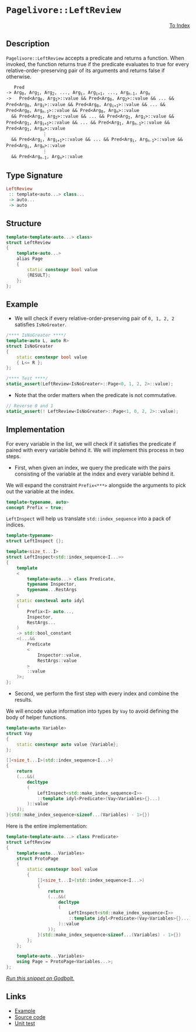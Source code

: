 <!-- Copyright 2024 Feng Mofan
SPDX-License-Identifier: Apache-2.0 -->

# `Pagelivore::LeftReview`

<p style='text-align: right;'><a href="../../../facilities/metafunctions.md#pagelivore-left-review">To Index</a></p>

## Description

`Pagelivore::LeftReview` accepts a predicate and returns a function. When invoked, the function returns true if the predicate evaluates to true for every relative-order-preserving pair of its arguments and returns false if otherwise.

<pre><code>   Pred
-> Arg<sub>0</sub>, Arg<sub>1</sub>, Arg<sub>2</sub>, ..., Arg<sub>i</sub>, Arg<sub>i+1</sub>, ..., Arg<sub>n-1</sub>, Arg<sub>n</sub>
->   Pred&lt;Arg<sub>0</sub>, Arg<sub>1</sub>&gt;::value && Pred&lt;Arg<sub>0</sub>, Arg<sub>2</sub>&gt;::value && ... && Pred&lt;Arg<sub>0</sub>, Arg<sub>i</sub>&gt;::value && Pred&lt;Arg<sub>0</sub>, Arg<sub>i+1</sub>&gt;::value && ... && Pred&lt;Arg<sub>0</sub>, Arg<sub>n-1</sub>&gt;::value && Pred&lt;Arg<sub>0</sub>, Arg<sub>n</sub>&gt;::value
  && Pred&lt;Arg<sub>1</sub>, Arg<sub>2</sub>&gt;::value && ... && Pred&lt;Arg<sub>1</sub>, Arg<sub>i</sub>&gt;::value && Pred&lt;Arg<sub>1</sub>, Arg<sub>i+1</sub>&gt;::value && ... && Pred&lt;Arg<sub>1</sub>, Arg<sub>n-1</sub>&gt;::value && Pred&lt;Arg<sub>1</sub>, Arg<sub>n</sub>&gt;::value
              &vellip;
  && Pred&lt;Arg<sub>i</sub>, Arg<sub>i+1</sub>&gt;::value && ... && Pred&lt;Arg<sub>i</sub>, Arg<sub>n-1</sub>&gt;::value && Pred&lt;Arg<sub>i</sub>, Arg<sub>n</sub>&gt;::value
              &vellip;
  && Pred&lt;Arg<sub>n-1</sub>, Arg<sub>n</sub>&gt;::value</code></pre>

## Type Signature

```Haskell
LeftReview
 :: template<auto...> class...
 -> auto...
 -> auto
```

## Structure

```C++
template<template<auto...> class>
struct LeftReview
{
    template<auto...>
    alias Page
    {
        static constexpr bool value
        {RESULT};
    };
};
```

## Example

- We will check if every relative-order-preserving pair of `0, 1, 2, 2` satisfies `IsNoGreater`.

```C++
/**** IsNoGreater ****/
template<auto L, auto R>
struct IsNoGreater
{
    static constexpr bool value
    { L<= R };
};

/**** Test ****/
static_assert(LeftReview<IsNoGreater>::Page<0, 1, 2, 2>::value);
```

- Note that the order matters when the predicate is not commutative.

```C++
// Reverse 0 and 1
static_assert(! LeftReview<IsNoGreater>::Page<1, 0, 2, 2>::value);
```

## Implementation

For every variable in the list, we will check if it satisfies the predicate if paired with every variable behind it.
We will implement this process in two steps.

- First, when given an index, we query the predicate with the pairs consisting of the variable at the index and every variable behind it.

We will expand the constraint `Prefix<***>` alongside the arguments to pick out the variable at the index.

```C++
template<typename, auto>
concept Prefix = true;
```

`LeftInspect` will help us translate `std::index_sequence` into a pack of indices.

```C++
template<typename>
struct LeftInspect {};

template<size_t...I>
struct LeftInspect<std::index_sequence<I...>> 
{
    template
    <
        template<auto...> class Predicate,
        typename Inspector,
        typename...RestArgs
    >
    static consteval auto idyl
    (
        Prefix<I> auto...,
        Inspector,
        RestArgs...
    )
    -> std::bool_constant
    <(...&&
        Predicate
        <
            Inspector::value,
            RestArgs::value
        >
        ::value
    )>;
};
```

- Second, we perform the first step with every index and combine the results.

We will encode value information into types by `Vay` to avoid defining the body of helper functions.

```C++
template<auto Variable>
struct Vay
{
    static constexpr auto value {Variable};
};
```

```C++
[]<size_t...I>(std::index_sequence<I...>)
{
    return
    (...&&(
        decltype
        (
            LeftInspect<std::make_index_sequence<I>>
            ::template idyl<Predicate>(Vay<Variables>{}...)
        )::value
    ));
}(std::make_index_sequence<sizeof...(Variables) - 1>{})
```

Here is the entire implementation:

```C++
template<template<auto...> class Predicate>
struct LeftReview
{
    template<auto...Variables>
    struct ProtoPage
    {
        static constexpr bool value
        {
            []<size_t...I>(std::index_sequence<I...>)
            {
                return
                (...&&(
                    decltype
                    (
                        LeftInspect<std::make_index_sequence<I>>
                        ::template idyl<Predicate>(Vay<Variables>{}...)
                    )::value
                ));
            }(std::make_index_sequence<sizeof...(Variables) - 1>{})
        }; 
    };

    template<auto...Variables>
    using Page = ProtoPage<Variables...>;
};
```

[*Run this snippet on Godbolt.*](https://godbolt.org/#z:OYLghAFBqd5QCxAYwPYBMCmBRdBLAF1QCcAaPECAMzwBtMA7AQwFtMQByARg9KtQYEAysib0QXACx8BBAKoBnTAAUAHpwAMvAFYTStJg1DIApACYAQuYukl9ZATwDKjdAGFUtAK4sGIAGwA7KSuADJ4DJgAcj4ARpjEIACc/qQADqgKhE4MHt6%2BAcEZWY4C4ZExLPGJKbaY9qUMQgRMxAR5Pn5BdQ05za0E5dFxCcmpCi1tHQXdEwNDldVjAJS2qF7EyOwcAPQAVAeHR8cnezsmGgCC%2B4cA1AAimGmujMh4mAq3R%2BdXN6f/xx%2BlwuwLMAGYIshvFhbiYwW4vI5aIQAJ5w7Ag8wQhhQrwwuFuZATdBYKjozG/I63ZTETA0VRfQ5AgiYFhpAwsgkEFHPZhsUi3JiI1Dkq5oHFPAjU2n02Fg%2B63AjELyYOFWK4gv57W4ANSYKMZB2ZrPZTE58KFRF1rTwTFi9FFlwmyoc1rRGsCFluc0cyFu4ommFUaWIguFtwAbmIVbDPXriLb7arAvc1bHU2D1cDKQDc99NVSAJJs%2BhsQRmnKGs4FvO1oEglkls2q%2BHc3msFsYq7Oryu0J0giFhgKZ6ukye8cZrMNk0cltuLIAL0wAH0CAA6TeFx09vsDocjzAOAnEkAgCJYVQrpQARxVEoJhc36/JYOwsI9Wdu38Vs%2BbIJ/OU3AAwCf0bU1zTcS1UGfdF/QMBRPhpTB8FEFlSBA0DFR5RgO1uA9RyIMhMNAttcLYZ8ACUPgIS5iGABQSMdQCfTwP0AxZKNaDDK08HQFFaBIiASMA5D6UfODoOfDCriw78CKPIiZMuOTbmoiY6IY2DZJ/ZYSIAWjg08QFiVBPBXDjDAIJj4QgWCzH8cxHJ0rDkNQ/8XNAgkRLkhSHBIM8uJVZTVMA9TaPohRAujVVPMA5i5Oi7xYpU3TX2nFM1QpS5wLnLk/0gqTNzgqEmEQ6UULY/83xBXcpX7KgCGoiN3gAd0xCdPNy6qoOFZ940TehGJqzy6ulVAiGUJhgBS%2BLOtSrDWPYgRA2DUNTM8SMYp879xy/ULdoAVisQ6MwXPBlzXZ9tzfCBjIvINr0wO9XnnJ9irfPS4rkvadtC2kCA2Bg/tUuziocpzhO%2Bg7AKwKEyJBmGoYWmGDoawdh0Ik8CHQM8WCYABrVcHqvW97y2CSapGlHUdUs9upZW4%2BIEgk3Kq81sAgPU0XhAa7SG8kJxTZ8vpp2nv2WJKVURrDlj0zMZfTO6cbxwniYYS8npeh94SXTBUCoZ8uZtfmPmWW59NuLhBasFNRdUyc0yYzKFY1LqCvnIr1z5pNhq7FGvCyIxqWmzA5QVGkJtQKaZoJH2htgqmMqnbKtVrU4gS1W4ADE8GICZbmwVRWHZMP8xzdP/nrCvtULBQolQABxWlm1Dcuco9gloNuUIBW7yidyVXspTrhvm8wVuOv278lv9FaWTW24Nu4oLZp/Pae%2B8%2BU1PTLKPRTt3ripAAVGiqyBJaVzKpQ2ggdHmrax966bluWWIdEzxj%2BcNAFLgBTMf%2BH8QCr3ltOGulcTiZypEII8Ah0CF2LiWMuTIawQIzqnHYalMARgSEoW4GhBQaytrVFovor6IQSAQCAYAwA9wHA/TA7V4SjxfhPN%2BQCv4Ej/vg/%2BgC3xS0wKAjgqxaCcEOrwPwHAtCkFQJwYClhrDenWJsMOWIeCkAIJoYRqwCYgEOpIdcGgAAcZgzBJCSFwQ6xijFcECIEaQoiOCSF4CwCQGgf6SOkbIjgvAoo/00VI4RpA4CwBgIgEA6wCBpEROQSgaA2R0ASFEDsnBVBGP8PpfwkhbjAGQH6KQ64zC8EqkRPieh%2BCCBEGIdgUgZCCEUCodQgTSC6D/q1YgTA0icB4CIsREitEyM4AAeURNEqUBtbhpIyVknJeSrYGLMLcCAHgEn0FDGo5YvAAlaFWBAJA8S0iJLIBQCAByjkgGAFIABNBaBvyihAWIAzYgRFaCibpvBnnMGICiIZsRtCKXeaQeJZYCBDIYLQN5zSsCxC8MAKCtBaBRW4LwLA%2BMjDiChXnRSeAcFIukUGI8iJtjqIiCyRx0jkSxA6d8jwWABlKjwK45FpAcHEFMkoR4aLgDIiMFo1YVADAMR1G1IZvJAUVOEKIcQtSJUNLUAM1p%2BhDDGGsNYfQeBYhRUgKsVAaRGhIv0sSOE9xTAKMsGYLxrKExYC1RAVYdhsXOAgK4aYfg/5hAiMMKoow/7FGyAIV1eg/WNAWCMRIf8HUOD6JMdonhOh6EjY0fobRQ3evDbYGNgaI0xtTUsLg9rlFbAkL0jg4jSCeN4N4yZ6TMnZNyfkhZSzcCEBILCcE%2Batl8tWAgCeWBEh2tILoyQYJ1xJDBPYjQkgzCSH8O4w6/gkj6E4M40griwRcHXP4Lg/gjFJBsf4fRlix2pArYMnxtgQD%2BL5cEsJeyImjJiScs5azklsE4K0FgEZAj6SYPBZVVskjrg3fi/ApTcZ/wlVU6V0hZVKHlc03QAD2mdPeSWstp7vEjKiYiW4Eypm1r/cHLggHgNLJWYctZbawRmE2Ro69d7n0JFiac1AqzRilSMMRrgP8bl3MoI85pnzXmAqE9835/yHCAuBYwUF4LIXSOhbC%2BFiLAWouVRihTWKo24oGQS5ARLAWkvqAMyl1KUS0u2NIhlTL1GsvZZgTl6mIigECfywVChhWMNFYwcVsgoM1Jg7IOVTTpGIaVby01VhLDqs1fAHVeqcgGqNfKSL1gLWVqtXxD4cWeiOr8M6jWWaQga1zT69ImR/W5DjQUX1FWQ2esWGVxN0aBhFeawIZNgwGthoTZm6rbqM3zG62m4tawNhFvzUu0t/TmlVvwzMjjwAANAcMU20DraNmdtc923towB2OJXWuwDk7AiHSSHYsEU6Z2SD/hhzgvjL10dcze%2BAd7IljOY4x4gr7tgfpmSwBQEY/QRmI%2BuOcExinreteUvzUqAt1PkHBkLOgQBglIMhrpyK0Mza8cMh94yqCTP%2B4D4HoPwdSmWaxijCQqNglo9soJDGqdHM%2B8ztZwDkBpDSCuEHSQVzk5XKoLJfA6B8YeU8l53yROS5%2BX8gFzLpOCDBRCgZim4ViBU8ytT6LLMoq044HTzS9MGeZUZ8lvBTOvIs/ShMNneB2cyA51kTneXPYFdNDzIqxXMsg3DiQgX6lI4Vaj8LKqzU2Epba%2BL%2BrOA7FPKl81lqEjWuy9q3LUanUuv63oD1FQeu1ZKDkIrwacilfTe1pofX8gDYr51svvXWvZ%2BzUNvPI3JsKELTU7H5aBlzeJ0DyMZPmwFwgM2oiVGO1PZ2TtpgfbKAlsOyAMx64wRgkOlYm77jV%2BBB3T32b92L1Xu24OkAkhDqjtsYEdxRjJAWK4CYhyU2wQ48rQfhncsptFL37j897/VisqyGcEkCAA%3D%3D%3D)

## Links

- [Example](../../../code/facilities/metafunctions/pagelivore/left_review/implementation.hpp)
- [Source code](../../../../conceptrodon/descend/pagelivore/left_review.hpp)
- [Unit test](../../../../tests/unit/metafunctions/pagelivore/left_review.test.hpp)
